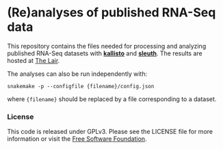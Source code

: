 # (Re)analyses of published RNA-Seq data

This repository contains the files needed for processing and analyzing published RNA-Seq datasets with [__kallisto__](https://pachterlab.github.io/kallisto/about) and [__sleuth__](https://pachterlab.github.io/sleuth/about). The results are hosted at [The Lair](http://pachterlab.github.io/lair/).

The analyses can also be run independently with:
```
snakemake -p --configfile {filename}/config.json
```

where ```{filename}``` should be replaced by a file corresponding to a dataset.

### License

This code is released under GPLv3.
Please see the LICENSE file for more information or visit the [Free Software Foundation](http://www.gnu.org/licenses/gpl-3.0.en.html).
